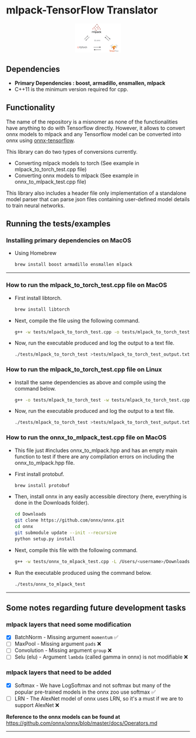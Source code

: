 # mlpack-TensorFlow Translator

<div align="center">
<img src="docs/imgs/translator.jpeg" height="25%" width="25%">
<p></p>
</div>

## Dependencies

- **Primary Dependencies : boost, armadillo, ensmallen, mlpack**
- C++11 is the minimum version required for cpp.

## Functionality

The name of the repository is a misnomer as none of the functionalities have
anything to do with Tensorflow directly. However, it allows
to convert onnx models to mlpack and any Tensorflow model can be
converted into onnx using [onnx-tensorflow](https://github.com/onnx/onnx-tensorflow).

This library can do two types of conversions currently.

- Converting mlpack models to torch (See example in mlpack_to_torch_test.cpp file)
- Converting onnx models to mlpack (See example in onnx_to_mlpack_test.cpp file)

This library also includes a header file only implementation of a standalone
model parser that can parse json files containing user-defined model details
to train neural networks.

## Running the tests/examples

### Installing primary dependencies on MacOS

- Using Homebrew

  ```bash
  brew install boost armadillo ensmallen mlpack
  ```

---

### How to run the mlpack_to_torch_test.cpp file on MacOS

- First install libtorch.

  ```bash
  brew install libtorch
  ```

- Next, compile the file using the following command.

  ```bash
  g++ -w tests/mlpack_to_torch_test.cpp -o tests/mlpack_to_torch_test -lboost_serialization -lboost_program_options -larmadillo -lmlpack -lc10 -ltorch_cpu -std=c++14 -stdlib=libc++ -I /usr/local/Cellar/libtorch/1.6.0_1/include/torch/csrc/api/include -I src
  ```

- Now, run the executable produced and log the output to a text file.

  ```bash
  ./tests/mlpack_to_torch_test >tests/mlpack_to_torch_test_output.txt
  ```

### How to run the mlpack_to_torch_test.cpp file on Linux

- Install the same dependencies as above and compile using the command below.

  ```bash
  g++ -o tests/mlpack_to_torch_test -w tests/mlpack_to_torch_test.cpp -I src -I /usr/include/torch/csrc/api/include -lboost_serialization -lboost_program_options -larmadillo -lopenblas -fopenmp -lmlpack -ltorch -lc10 -ltorch_cpu
  ```

- Now, run the executable produced and log the output to a text file.

  ```bash
  ./tests/mlpack_to_torch_test >tests/mlpack_to_torch_test_output.txt
  ```

### How to run the onnx_to_mlpack_test.cpp file on MacOS

- This file just #includes onnx_to_mlpack.hpp and has an empty main function to
  test if there are any compilation errors on including the onnx_to_mlpack.hpp
  file.

- First install protobuf.

  ```bash
  brew install protobuf
  ```

- Then, install onnx in any easily accessible directory
  (here, everything is done in the Downloads folder).

  ```bash
  cd Downloads
  git clone https://github.com/onnx/onnx.git
  cd onnx
  git submodule update --init --recursive
  python setup.py install
  ```

- Next, compile this file with the following command.

  ```bash
  g++ -w tests/onnx_to_mlpack_test.cpp -L /Users/<username>/Downloads/onnx/.setuptools-cmake-build/ -DONNX_ML=1 -DONNX_NAMESPACE=onnx -L /usr/local/bin/ -std=c++14 -stdlib=libc++ -lboost_serialization -lboost_program_options -larmadillo -lmlpack -I src -I /Users/<username>/Downloads/onnx/.setuptools-cmake-build/ -lonnx_proto -lprotobuf -lpthread -o tests/onnx_to_mlpack_test
  ```

- Run the executable produced using the command below.

  ```bash
  ./tests/onnx_to_mlpack_test
  ```

---

## Some notes regarding future development tasks

### mlpack layers that need some modification

- [x] BatchNorm - Missing argument `momentum` ✅
- [ ] MaxPool - Missing argument `pads` ❌
- [ ] Convolution - Missing argument `group` ❌
- [ ] Selu (elu) - Argument `lambda` (called gamma in onnx) is not modifiable ❌

### mlpack layers that need to be added

- [x] Softmax - We have LogSoftmax and not softmax but many of the popular
   pre-trained models in the onnx zoo use softmax ✅
- [ ] LRN - The AlexNet model of onnx uses LRN, so it's a must if we are to support
   AlexNet ❌

**Reference to the onnx models can be found at**
<https://github.com/onnx/onnx/blob/master/docs/Operators.md>

---
